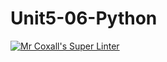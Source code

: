 # Unit5-06-Python
[![Mr Coxall's Super Linter](https://github.com/ICS3U-C-Programming-Remy-S/Unit5-06-Python/workflows/Mr%20Coxall's%20Super%20Linter/badge.svg)](https://github.com/ICS3U-C-Programming-Remy-S/Unit5-06-Python/actions/)
